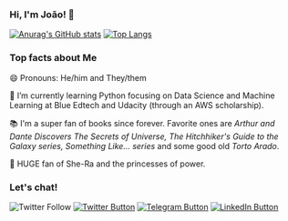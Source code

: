 ### Hi, I'm João! 👋
[![Anurag's GitHub stats](https://github-readme-stats.vercel.app/api?username=joaodath&show_icons=true&theme=dark)](https://github.com/anuraghazra/github-readme-stats)
[![Top Langs](https://github-readme-stats.vercel.app/api/top-langs/?username=joaodath&theme=dark&layout=compact)](https://github.com/anuraghazra/github-readme-stats)

### Top facts about Me
😄 Pronouns: He/him and They/them

🌱 I’m currently learning Python focusing on Data Science and Machine Learning
at Blue Edtech and Udacity (through an AWS scholarship).

📚 I'm a super fan of books since forever. Favorite ones are _Arthur and Dante
Discovers The Secrets of Universe, The Hitchhiker's Guide to the Galaxy series,
Something Like... series_ and some good old _Torto Arado_.

👸 HUGE fan of She-Ra and the princesses of power. 

### Let's chat!

![Twitter Follow](https://img.shields.io/twitter/follow/joaodath?style=social)
[![Twitter Button](https://img.shields.io/badge/Twitter-1DA1F2?style=for-the-badge&logo=twitter&logoColor=white)](https://twitter.com/joaodath)
[![Telegram Button](https://img.shields.io/badge/Telegram-2CA5E0?style=for-the-badge&logo=telegram&logoColor=white)](https://t.me/joaodath)
[![LinkedIn Button](https://img.shields.io/badge/LinkedIn-0077B5?style=for-the-badge&logo=linkedin&logoColor=white)](https://linkedin.com/in/joaodath)
